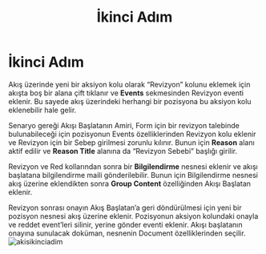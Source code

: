 ﻿---
title: "İkinci Adım"
sidebar_position: 2
---

# İkinci Adım
Akış üzerinde yeni bir aksiyon kolu olarak “Revizyon” kolunu eklemek için akışta boş bir alana çift tıklanır ve **Events** sekmesinden Revizyon eventi eklenir. Bu sayede akış üzerindeki herhangi bir pozisyona bu aksiyon kolu eklenebilir hale gelir.

Senaryo gereği Akışı Başlatanın Amiri, Form için bir revizyon talebinde bulunabileceği için pozisyonun Events özelliklerinden Revizyon kolu eklenir ve Revizyon için bir Sebep girilmesi zorunlu kılınır. Bunun için **Reason** alanı aktif edilir ve **Reason Title** alanına da “Revizyon Sebebi” başlığı girilir.

Revizyon ve Red kollarından sonra bir **Bilgilendirme** nesnesi eklenir ve  akışı başlatana bilgilendirme maili gönderilebilir. Bunun için Bilgilendirme nesnesi akış üzerine eklendikten sonra **Group Content** özelliğinden Akışı Başlatan eklenir.

Revizyon sonrası onayın Akış Başlatan’a geri döndürülmesi için yeni bir pozisyon nesnesi akış üzerine eklenir. Pozisyonun aksiyon kolundaki onayla ve reddet event’leri silinir, yerine gönder eventi eklenir. Akışı başlatanın onayına sunulacak doküman, nesnenin Document özelliklerinden seçilir.
![akisikinciadim](https://docsbimser.blob.core.windows.net/imagecontainer/akis%202.adim-cbc9ad69-d42f-4793-adf9-c30f5c0380db.png)

